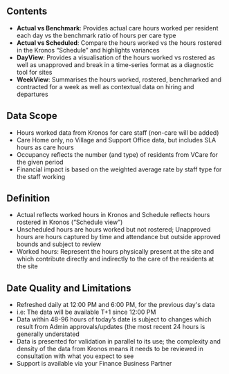 ## Contents

- **Actual vs Benchmark**: Provides actual care hours worked per resident each day vs the benchmark ratio of hours per care type
- **Actual vs Scheduled**: Compare the hours worked vs the hours rostered in the Kronos “Schedule” and highlights variances
- **DayView**: Provides a visualisation of the hours worked vs rostered as well as unapproved and break in a time-series format as a diagnostic tool for sites
- **WeekView**: Summarises the hours worked, rostered, benchmarked and contracted for a week as well as contextual data on hiring and departures

## Data Scope

- Hours worked data from Kronos for care staff (non-care will be added)
- Care Home only, no Village and Support Office data, but includes SLA hours as care hours
- Occupancy reflects the number (and type) of residents from VCare for the given period
- Financial impact is based on the weighted average rate by staff type for the staff working

## Definition

- Actual reflects worked hours in Kronos and Schedule reflects hours rostered in Kronos (“Schedule view”)
- Unscheduled hours are hours worked but not rostered; Unapproved hours are hours captured by time and attendance but outside approved bounds and subject to review
- Worked hours: Represent the hours physically present at the site and which contribute directly and indirectly to the care of the residents at the site

## Date Quality and Limitations

- Refreshed daily at 12:00 PM and 6:00 PM, for the previous day's data
- i.e: The data will be available T+1 since 12:00 PM
- Data within 48-96 hours of today’s date is subject to changes which result from Admin approvals/updates (the most recent 24 hours is generally understated
- Data is presented for validation in parallel to its use; the complexity and density of the data from Kronos means it needs to be reviewed in consultation with what you expect to see
- Support is available via your Finance Business Partner